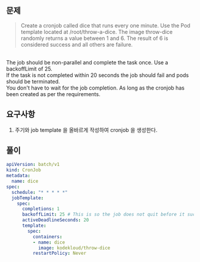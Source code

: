 ## 문제
> Create a cronjob called dice that runs every one minute. Use the Pod template located at /root/throw-a-dice. The image throw-dice randomly returns a value between 1 and 6. The result of 6 is considered success and all others are failure.
<br>
The job should be non-parallel and complete the task once. Use a backoffLimit of 25.
<br>
If the task is not completed within 20 seconds the job should fail and pods should be terminated.
<br>
You don't have to wait for the job completion. As long as the cronjob has been created as per the requirements.

## 요구사항

1. 주기와 job template 을 올바르게 작성하여 cronjob 을 생성한다.

## 풀이

```yaml
apiVersion: batch/v1
kind: CronJob
metadata:
  name: dice
spec:
  schedule: "* * * * *"
  jobTemplate:
    spec:
      completions: 1
      backoffLimit: 25 # This is so the job does not quit before it succeeds.
      activeDeadlineSeconds: 20
      template:
        spec:
          containers:
          - name: dice
            image: kodekloud/throw-dice
          restartPolicy: Never
```